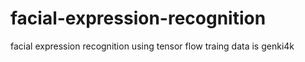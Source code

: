 # facial-expression-recognition
facial expression recognition using tensor flow
traing data is genki4k
